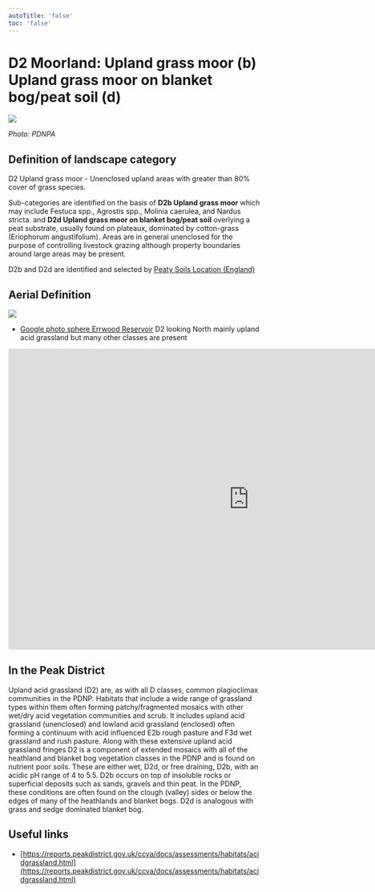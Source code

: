 ```yaml
---
autoTitle: 'false'
toc: 'false'
---
```


# D2 Moorland: Upland grass moor (b) Upland grass moor on blanket bog/peat soil (d)

![](https://reports.peakdistrict.gov.uk/media/interpretation-key/d2.png)

_Photo: PDNPA_

## Definition of landscape category

D2 Upland grass moor - Unenclosed upland areas with greater than 80% cover of grass species.

Sub-categories are identified on the basis of **D2b Upland grass moor** which may include Festuca spp., Agrostis spp., Molinia caerulea, and Nardus stricta. and **D2d Upland grass moor on blanket bog/peat soil** overlying a peat substrate, usually found on plateaux, dominated by cotton-grass (Eriophorum angustifolium). Areas are in general unenclosed for the purpose of controlling livestock grazing although property boundaries around large areas may be present.

D2b and D2d are identified and selected by [Peaty Soils Location (England)](https://naturalengland-defra.opendata.arcgis.com/datasets/1e5a1cdb2ab64b1a94852fb982c42b52_0/explore?location=52.763272%2C-2.506216%2C8.29)

## Aerial Definition

![](https://reports.peakdistrict.gov.uk/media/interpretation-key/fig9.png)

*   [Google photo sphere Errwood Reservoir](https://goo.gl/maps/vzTW5dfStQxpd9M36) D2 looking North mainly upland acid grassland but many other classes are present

<iframe style="border: 0;" src="https://www.google.com/maps/embed?pb=!4v1683133542221!6m8!1m7!1sCAoSLEFGMVFpcE14WExkRnhlUEx4WURqNi1DRHBKSVVsNHFrcFpJZ1RTc2ZUaVRW!2m2!1d53.274597!2d-1.955734!3f37.34!4f-44.4!5f0.8397475938514558" width="960" height="600" allowfullscreen="allowfullscreen" loading="lazy"></iframe>

## In the Peak District

Upland acid grassland (D2) are, as with all D classes, common plagioclimax communities in the PDNP. Habitats that include a wide range of grassland types within them often forming patchy/fragmented mosaics with other wet/dry acid vegetation communities and scrub. It includes upland acid grassland (unenclosed) and lowland acid grassland (enclosed) often forming a continuum with acid influenced E2b rough pasture and F3d wet grassland and rush pasture. Along with these extensive upland acid grassland fringes D2 is a component of extended mosaics with all of the heathland and blanket bog vegetation classes in the PDNP and is found on nutrient poor soils. These are either wet, D2d, or free draining, D2b, with an acidic pH range of 4 to 5.5. D2b occurs on top of insoluble rocks or superficial deposits such as sands, gravels and thin peat. In the PDNP, these conditions are often found on the clough (valley) sides or below the edges of many of the heathlands and blanket bogs. D2d is analogous with grass and sedge dominated blanket bog.

## Useful links

*   [https://reports.peakdistrict.gov.uk/ccva/docs/assessments/habitats/acidgrassland.html](https://reports.peakdistrict.gov.uk/ccva/docs/assessments/habitats/acidgrassland.html)